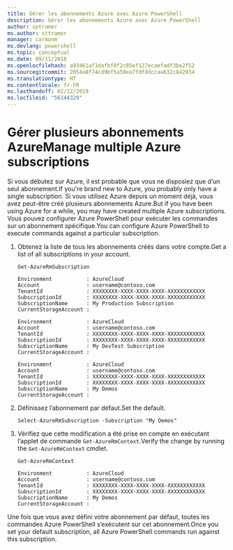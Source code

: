 ```yaml
---
title: Gérer les abonnements Azure avec Azure PowerShell
description: Gérer les abonnements Azure avec Azure PowerShell
author: sptramer
ms.author: sttramer
manager: carmonm
ms.devlang: powershell
ms.topic: conceptual
ms.date: 09/11/2018
ms.openlocfilehash: a93461af1dafbf8f2c85ef127ecaefadf3be2f52
ms.sourcegitcommit: 2054a8f74cd9bf5a50ea7fdfddccaa632c842934
ms.translationtype: HT
ms.contentlocale: fr-FR
ms.lasthandoff: 02/12/2019
ms.locfileid: "56144329"
---
```

# <a name="manage-multiple-azure-subscriptions"></a><span data-ttu-id="94d14-103">Gérer plusieurs abonnements Azure</span><span class="sxs-lookup"><span data-stu-id="94d14-103">Manage multiple Azure subscriptions</span></span>

<span data-ttu-id="94d14-104">Si vous débutez sur Azure, il est probable que vous ne disposiez que d’un seul abonnement.</span><span class="sxs-lookup"><span data-stu-id="94d14-104">If you're brand new to Azure, you probably only have a single subscription.</span></span> <span data-ttu-id="94d14-105">Si vous utilisez Azure depuis un moment déjà, vous avez peut-être créé plusieurs abonnements Azure.</span><span class="sxs-lookup"><span data-stu-id="94d14-105">But if you have been using Azure for a while, you may have created multiple Azure subscriptions.</span></span> <span data-ttu-id="94d14-106">Vous pouvez configurer Azure PowerShell pour exécuter les commandes sur un abonnement spécifique.</span><span class="sxs-lookup"><span data-stu-id="94d14-106">You can configure Azure PowerShell to execute commands against a particular subscription.</span></span>

1. <span data-ttu-id="94d14-107">Obtenez la liste de tous les abonnements créés dans votre compte.</span><span class="sxs-lookup"><span data-stu-id="94d14-107">Get a list of all subscriptions in your account.</span></span>

    ```azurepowershell-interactive
    Get-AzureRmSubscription
    ```

    ```output
    Environment           : AzureCloud
    Account               : username@contoso.com
    TenantId              : XXXXXXXX-XXXX-XXXX-XXXX-XXXXXXXXXXXX
    SubscriptionId        : XXXXXXXX-XXXX-XXXX-XXXX-XXXXXXXXXXXX
    SubscriptionName      : My Production Subscription
    CurrentStorageAccount :

    Environment           : AzureCloud
    Account               : username@contoso.com
    TenantId              : XXXXXXXX-XXXX-XXXX-XXXX-XXXXXXXXXXXX
    SubscriptionId        : XXXXXXXX-XXXX-XXXX-XXXX-XXXXXXXXXXXX
    SubscriptionName      : My DevTest Subscription
    CurrentStorageAccount :

    Environment           : AzureCloud
    Account               : username@contoso.com
    TenantId              : XXXXXXXX-XXXX-XXXX-XXXX-XXXXXXXXXXXX
    SubscriptionId        : XXXXXXXX-XXXX-XXXX-XXXX-XXXXXXXXXXXX
    SubscriptionName      : My Demos
    CurrentStorageAccount :
    ```

2. <span data-ttu-id="94d14-108">Définissez l’abonnement par défaut.</span><span class="sxs-lookup"><span data-stu-id="94d14-108">Set the default.</span></span>

    ```azurepowershell-interactive
    Select-AzureRmSubscription -Subscription "My Demos"
    ```

3. <span data-ttu-id="94d14-109">Vérifiez que cette modification a été prise en compte en exécutant l’applet de commande `Get-AzureRmContext`.</span><span class="sxs-lookup"><span data-stu-id="94d14-109">Verify the change by running the `Get-AzureRmContext` cmdlet.</span></span>

    ```azurepowershell-interactive
    Get-AzureRmContext
    ```

    ```output
    Environment           : AzureCloud
    Account               : username@contoso.com
    TenantId              : XXXXXXXX-XXXX-XXXX-XXXX-XXXXXXXXXXXX
    SubscriptionId        : XXXXXXXX-XXXX-XXXX-XXXX-XXXXXXXXXXXX
    SubscriptionName      : My Demos
    CurrentStorageAccount :
    ```

<span data-ttu-id="94d14-110">Une fois que vous avez défini votre abonnement par défaut, toutes les commandes Azure PowerShell s’exécutent sur cet abonnement.</span><span class="sxs-lookup"><span data-stu-id="94d14-110">Once you set your default subscription, all Azure PowerShell commands run against this subscription.</span></span>
